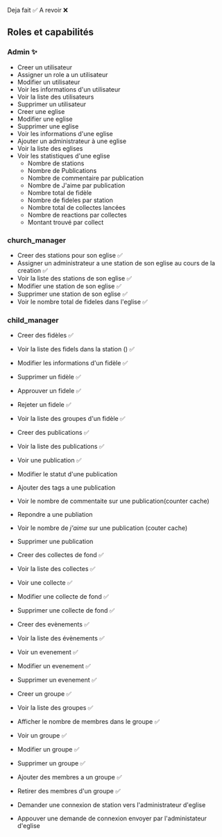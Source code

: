 Deja fait ✅
A revoir ❌

## Roles et capabilités
  ### Admin ✨
  - Creer un utilisateur
  - Assigner un role a un utilisateur
  - Modifier un utilisateur
  - Voir les informations d'un utilisateur
  - Voir la liste des utilisateurs
  - Supprimer un utilisateur
  - Creer une eglise
  - Modifier une eglise
  - Supprimer une eglise
  - Voir les informations d'une eglise
  - Ajouter un administrateur à une eglise
  - Voir la liste des eglises
  - Voir les statistiques d'une eglise
    - Nombre de stations
    - Nombre de Publications
    - Nombre de commentaire par publication
    - Nombre de J'aime par publication
    - Nombre total de fidèle
    - Nombre de fideles par station
    - Nombre total de collectes lancées
    - Nombre de reactions par collectes
    - Montant trouvé par collect
   
  ### church_manager
  - Creer des stations pour son eglise ✅
  - Assigner un administrateur a une station de son eglise au cours de la creation ✅
  - Voir la liste des stations de son eglise ✅
  - Modifier une station de son eglise ✅
  - Supprimer une station de son eglise ✅
  - Voir le nombre total de fideles dans l'eglise ✅


  ### child_manager
  - Creer des fidèles ✅
  - Voir la liste des fidels dans la station () ✅
  - Modifier les informations d'un fidèle ✅
  - Supprimer un fidèle ✅
  - Approuver un fidele ✅
  - Rejeter un fidele ✅
  - Voir la liste des groupes d'un fidèle ✅

  - Creer des publications ✅
  - Voir la liste des publications ✅
  - Voir une publication ✅
  - Modifier le statut d'une publication
  - Ajouter des tags a une publication
  - Voir le nombre de commentaite sur une publication(counter cache)
  - Repondre a une publiation 
  - Voir le nombre de *j'aime* sur une publication (couter cache)
  - Supprimer une publication 
  
  - Creer des collectes de fond ✅
  - Voir la liste des collectes ✅
  - Voir une collecte ✅
  - Modifier une collecte de fond ✅
  - Supprimer une collecte de fond ✅

  - Creer des evènements ✅
  - Voir la liste des évènements ✅
  - Voir un evenement ✅
  - Modifier un evenement ✅
  - Supprimer un evenement ✅

  - Creer un groupe ✅
  - Voir la liste des groupes ✅
  - Afficher le nombre de membres dans le groupe ✅
  - Voir un groupe ✅
  - Modifier un groupe ✅
  - Supprimer un groupe ✅
  - Ajouter des membres a un groupe ✅
  - Retirer des membres d'un groupe ✅

  - Demander une connexion de station vers l'administrateur d'eglise
  - Appouver une demande de connexion envoyer par l'administateur d'eglise
